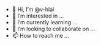 - 👋 Hi, I’m @v-hlal
- 👀 I’m interested in ...
- 🌱 I’m currently learning ...
- 💞️ I’m looking to collaborate on ...
- 📫 How to reach me ...

<!---
v-hlal/v-hlal is a ✨ special ✨ repository because its `README.md` (this file) appears on your GitHub profile.
You can click the Preview link to take a look at your changes.
--->
